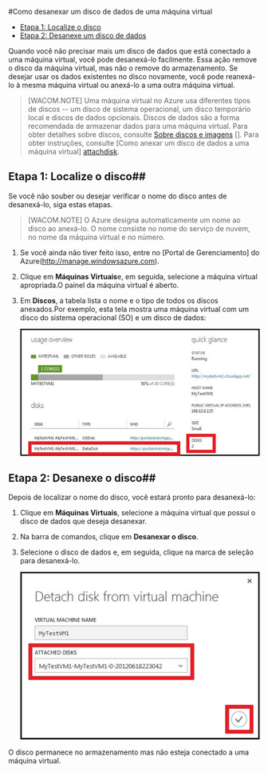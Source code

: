 ﻿<properties writer="kathydav" editor="tysonn" manager="timlt" />



#Como desanexar um disco de dados de uma máquina virtual 

- [Etapa 1: Localize o disco](#finddisks)
- [Etapa 2: Desanexe um disco de dados](#detachdisk)

Quando você não precisar mais um disco de dados que está conectado a uma máquina virtual, você pode desanexá-lo facilmente. Essa ação remove o disco da máquina virtual, mas não o remove do armazenamento. Se desejar usar os dados existentes no disco novamente, você pode reanexá-lo à mesma máquina virtual ou anexá-lo a uma outra máquina virtual.  

> [WACOM.NOTE] Uma máquina virtual no Azure usa diferentes tipos de discos -- um disco de sistema operacional, um disco temporário local e discos de dados opcionais. Discos de dados são a forma recomendada de armazenar dados para uma máquina virtual. Para obter detalhes sobre discos, consulte [Sobre discos e imagens] []. Para obter instruções, consulte [Como anexar um disco de dados a uma máquina virtual] [attachdisk].

## <a id="finddisks"> </a>Etapa 1: Localize o disco##


Se você não souber ou desejar verificar o nome do disco antes de desanexá-lo, siga estas etapas. 

> [WACOM.NOTE] O Azure designa automaticamente um nome ao disco ao anexá-lo. O nome consiste no nome do serviço de nuvem, no nome da máquina virtual e no número.

1. Se você ainda não tiver feito isso, entre no [Portal de Gerenciamento] do Azure(http://manage.windowsazure.com). 

2. Clique em **Máquinas Virtuais**e, em seguida, selecione a máquina virtual apropriada.O painel da máquina virtual é aberto.

3. Em **Discos**, a tabela lista o nome e o tipo de todos os discos anexados.Por exemplo, esta tela mostra uma máquina virtual com um disco do sistema operacional (SO) e um disco de dados:
		
	![Find data disk](./media/howto-detach-disk-windows-linux/FindDataDisks.png)	


## <a id="detachdisk"> </a>Etapa 2: Desanexe o disco##

Depois de localizar o nome do disco, você estará pronto para desanexá-lo:

1. Clique em **Máquinas Virtuais**, selecione a máquina virtual que possui o disco de dados que deseja desanexar.
2. Na barra de comandos, clique em **Desanexar o disco**.

2. Selecione o disco de dados e, em seguida, clique na marca de seleção para desanexá-lo.


	![Detach disk details](./media/howto-detach-disk-windows-linux/DetachDiskDetails.png)

O disco permanece no armazenamento mas não esteja conectado a uma máquina virtual.



[attachdisk]:/pt-br/manage/windows/how-to-guides/attach-a-disk/

[Sobre discos e imagens]:http://go.microsoft.com/fwlink/p/?LinkId=263439


<!--HONumber=35_1-->

